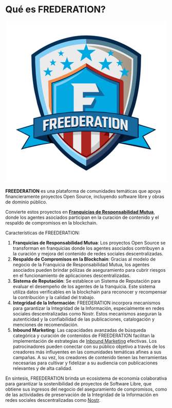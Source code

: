 # Qué es FREDERATION?

![FREEDERATION](img/FreederationLogo.svg)

**FREEDERATION** es una plataforma de comunidades temáticas que apoya financieramente proyectos Open Source, incluyendo software libre y obras de dominio público.

Convierte estos proyectos en [**Franquicias de Responsabilidad Mutua**](../valueproposal/valueproposal02.md), donde los agentes asociados participan en la curación de contenido y el respaldo de compromisos en la blockchain.

Características de FREEDERATION:

1) **Franquicias de Responsabilidad Mutua**: Los proyectos Open Source se transforman en franquicias donde los agentes asociados contribuyen a la curación y mejora del contenido de redes sociales descentralizadas.
2) **Respaldo de Compromisos en la Blockchain**: Gracias al modelo de negocio de la Franquicia de Responsabilidad Mutua, los agentes asociados pueden brindar pólizas de aseguramiento para cubrir riesgos en el funcionamiento de aplicaciones descentralizadas.
3) **Sistema de Reputación**: Se establece un Sistema de Reputación para evaluar el desempeño de los agentes de la franquicia. Este sistema utiliza datos verificables en la blockchain para reconocer y recompensar la contribución y la calidad del trabajo.
4) **Integridad de la Información**: FREEDERATION incorpora mecanismos para garantizar la Integridad de la Información, especialmente en redes sociales descentralizadas como Nostr. Estos mecanismos aseguran la autenticidad y la confiabilidad de las publicaciones, catalogación y menciones de recomendación.
5) **Inbound Marketing**: Las capacidades avanzadas de búsqueda categórica y curación de contenidos de FREEDERATION facilitan la implementación de estrategias de [Inbound Marketing](glossary/glossary_terms.md#inbound-marketing) efectivas. Los patrocinadores pueden conectar con su público objetivo a través de los creadores más influyentes en las comunidades temáticas afines a sus campañas. A su vez, los creadores de contenido tienen las herramientas necesarias para cultivar y fidelizar a su audiencia con publicaciones relevantes y de alta calidad.

En síntesis, FREEDERATION brinda un ecosistema de economía colaborativa para garantizar la sostenibilidad de proyectos de Software Libre, que obtiene sus ingresos del negocio del aseguramiento de compromisos, como de las actividades de preservación de la Integridad de la Información en redes sociales descentralizadas como [Nostr](glossary/glossary_terms.md#nostr).
